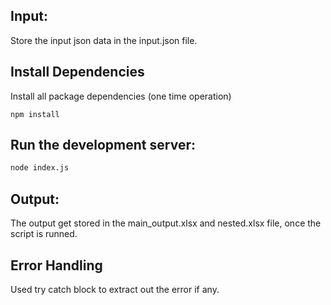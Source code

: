 ## Input:
Store the input json data in the input.json file.
## Install Dependencies
Install all package dependencies (one time operation)
```shell
npm install
```
## Run the development server:
```bash
node index.js
```
## Output:
The output get stored in the main_output.xlsx and nested.xlsx file, once the script is runned.
## Error Handling
Used try catch block to extract out the error if any.
